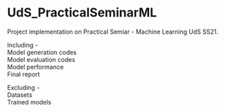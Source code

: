 # UdS_PracticalSeminarML
Project implementation on Practical Semiar - Machine Learning UdS SS21.

Including -   
Model generation codes  
Model evaluation codes  
Model performance  
Final report  

Excluding -  
Datasets  
Trained models  
